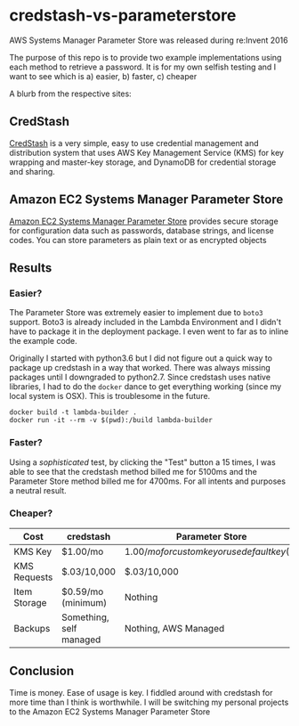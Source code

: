 # credstash-vs-parameterstore
AWS Systems Manager Parameter Store was released during re:Invent 2016

The purpose of this repo is to provide two example implementations using each
method to retrieve a password. It is for my own selfish testing and I want to see
which is a) easier, b) faster, c) cheaper

A blurb from the respective sites:
## CredStash
[CredStash](https://github.com/fugue/credstash) is a very simple, easy to use
credential management and distribution system that uses AWS Key Management
Service (KMS) for key wrapping and master-key storage, and DynamoDB for
credential storage and sharing.

## Amazon EC2 Systems Manager Parameter Store
[Amazon EC2 Systems Manager Parameter
Store](https://docs.aws.amazon.com/systems-manager/latest/userguide/systems-manager-paramstore.html)
provides secure storage for configuration data such as passwords, database
strings, and license codes. You can store parameters as plain text or as
encrypted objects


## Results
### Easier?
The Parameter Store was extremely easier to implement due to `boto3` support.
Boto3 is already included in the Lambda Environment and I didn't have to package
it in the deployment package. I even went to far as to inline the example code.

Originally I started with python3.6 but I did not figure out a quick way to
package up credstash in a way that worked. There was always missing packages
until I downgraded to python2.7. Since credstash uses native libraries, I had to
do the `docker` dance to get everything working (since my local system is OSX).
This is troublesome in the future.
```
docker build -t lambda-builder .
docker run -it --rm -v $(pwd):/build lambda-builder
```

### Faster?
Using a *sophisticated* test, by clicking the "Test" button a 15 times, I was
able to see that the credstash method billed me for 5100ms and the Parameter
Store method billed me for 4700ms. For all intents and purposes a neutral
result.

### Cheaper?
| Cost | credstash | Parameter Store |
| ---- | -------- | -------|
| KMS Key| $1.00/mo | $1.00/mo for custom key or use default key ($0) |
| KMS Requests | $.03/10,000 | $.03/10,000 |
| Item Storage | $0.59/mo (minimum) | Nothing |
| Backups | Something, self managed | Nothing, AWS Managed |

## Conclusion
Time is money. Ease of usage is key. I fiddled around with credstash for more
time than I think is worthwhile. I will be switching my personal projects to the
Amazon EC2 Systems Manager Parameter Store
